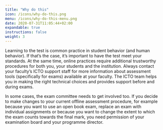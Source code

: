 ```yaml
---
title: "Why do this"
icon: /icons/why-do-this.png
menu: /icons/why-do-this-menu.png
date: 2020-07-31T11:05:44+02:00
expandable: true
instructions: false
weight: 3
---
```


Learning to the test is common practice in student behavior (and human behavior). If that’s the case, it’s important to have the test meet your standards. At the same time, online practices require additional trustworthy procedures for both you, your students and the institution. Always contact your faculty’s ICTO support staff for more information about assessment tools (specifically for exams) available at your faculty. The ICTO team helps you in making the right technical choices and provides support before and during exams.

In some cases, the exam committee needs to get involved too. If you decide to make changes to your current offline assessment procedure, for example because you want to use an open book exam, replace an exam with individual assignments or because you want to change the extent to which the exam counts towards the final mark, you need permission of your examination board and your programme director.